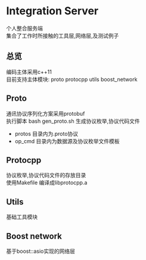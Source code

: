 # Integration Server
个人整合服务端  
集合了工作时所接触的工具层,网络层,及测试例子  
  
## 总览
编码主体采用c++11  
目前支持主体模块: proto protocpp utils boost_network
  
## Proto
通讯协议序列化方案采用protobuf  
执行脚本 bash gen_proto.sh 生成协议枚举,协议代码文件  
* protos 目录内为.proto协议  
* op_cmd 目录内为数据源及协议枚举文件模板  
  
## Protocpp
协议枚举,协议代码文件的存放目录  
使用Makefile 编译成libprotocpp.a  
  
## Utils
基础工具模块  

## Boost network
基于boost::asio实现的网络层

